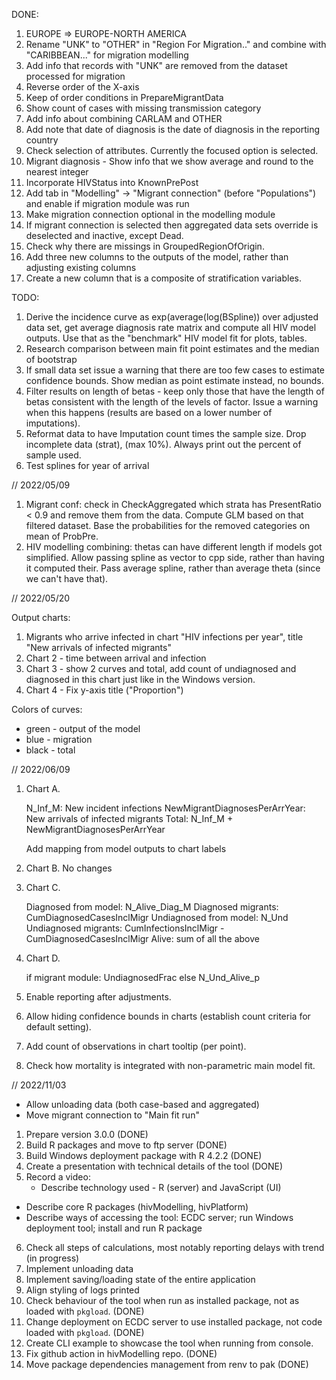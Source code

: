 DONE:
1. EUROPE => EUROPE-NORTH AMERICA
2. Rename "UNK" to "OTHER" in "Region For Migration.." and combine with "CARIBBEAN..." for migration modelling
3. Add info that records with "UNK" are removed from the dataset processed for migration
4. Reverse order of the X-axis
5. Keep of order conditions in PrepareMigrantData
6. Show count of cases with missing transmission category
7. Add info about combining CARLAM and OTHER
8. Add note that date of diagnosis is the date of diagnosis in the reporting country
9. Check selection of attributes. Currently the focused option is selected.
10. Migrant diagnosis - Show info that we show average and round to the nearest integer
11. Incorporate HIVStatus into KnownPrePost
12. Add tab in "Modelling" -> "Migrant connection" (before "Populations") and enable if migration module was run
13. Make migration connection optional in the modelling module
14. If migrant connection is selected then aggregated data sets override is deselected and inactive, except Dead.
15. Check why there are missings in GroupedRegionOfOrigin.
16. Add three new columns to the outputs of the model, rather than adjusting existing columns
17. Create a new column that is a composite of stratification variables.

TODO:
1. Derive the incidence curve as exp(average(log(BSpline)) over adjusted data set, get average diagnosis rate matrix and compute all HIV model outputs. Use that as the "benchmark" HIV model fit for plots, tables.
2. Research comparison between main fit point estimates and the median of bootstrap
3. If small data set issue a warning that there are too few cases to estimate confidence bounds. Show median as point estimate instead, no bounds.
4. Filter results on length of betas - keep only those that have the length of betas consistent with the length of the levels of factor. Issue a warning when this happens (results are based on a lower number of imputations).
5. Reformat data to have Imputation count times the sample size. Drop incomplete data (strat), (max 10%). Always print out the percent of sample used.
6. Test splines for year of arrival

// 2022/05/09
1. Migrant conf: check in CheckAggregated which strata has PresentRatio < 0.9 and remove them from
   the data. Compute GLM based on that filtered dataset.
   Base the probabilities for the removed categories on mean of ProbPre.
2. HIV modelling combining: thetas can have different length if models got simplified. Allow passing
   spline as vector to cpp side, rather than having it computed their. Pass average spline, rather
   than average theta (since we can't have that).


// 2022/05/20

Output charts:
1. Migrants who arrive infected in chart "HIV infections per year",
   title "New arrivals of infected migrants"
2. Chart 2 - time between arrival and infection
3. Chart 3 - show 2 curves and total, add count of undiagnosed and diagnosed in this chart just like in the Windows version.
4. Chart 4 - Fix y-axis title ("Proportion")

Colors of curves:
- green - output of the model
- blue - migration
- black - total

// 2022/06/09
1. Chart A.

    N_Inf_M: New incident infections
    NewMigrantDiagnosesPerArrYear: New arrivals of infected migrants
    Total: N_Inf_M + NewMigrantDiagnosesPerArrYear

    Add mapping from model outputs to chart labels

2. Chart B. No changes

3. Chart C.

    Diagnosed from model: N_Alive_Diag_M
    Diagnosed migrants: CumDiagnosedCasesInclMigr
    Undiagnosed from model: N_Und
    Undiagnosed migrants: CumInfectionsInclMigr - CumDiagnosedCasesInclMigr
    Alive: sum of all the above

4. Chart D.

    if migrant module: UndiagnosedFrac
    else N_Und_Alive_p

1. Enable reporting after adjustments.
2. Allow hiding confidence bounds in charts (establish count criteria for default setting).
3. Add count of observations in chart tooltip (per point).
4. Check how mortality is integrated with non-parametric main model fit.

// 2022/11/03

- Allow unloading data (both case-based and aggregated)
- Move migrant connection to "Main fit run"



1. Prepare version 3.0.0 (DONE)
2. Build R packages and move to ftp server (DONE)
3. Build Windows deployment package with R 4.2.2 (DONE)
4. Create a presentation with technical details of the tool (DONE)
5. Record a video:
	- Describe technology used - R (server) and JavaScript (UI)
  - Describe core R packages (hivModelling, hivPlatform)
  - Describe ways of accessing the tool: ECDC server; run Windows deployment tool; install and run R package
6. Check all steps of calculations, most notably reporting delays with trend (in progress)
7. Implement unloading data
8. Implement saving/loading state of the entire application
9. Align styling of logs printed
10. Check behaviour of the tool when run as installed package, not as loaded with `pkgload`. (DONE)
11. Change deployment on ECDC server to use installed package, not code loaded with `pkgload`. (DONE)
12. Create CLI example to showcase the tool when running from console.
13. Fix github action in hivModelling repo. (DONE)
14. Move package dependencies management from renv to pak (DONE)
